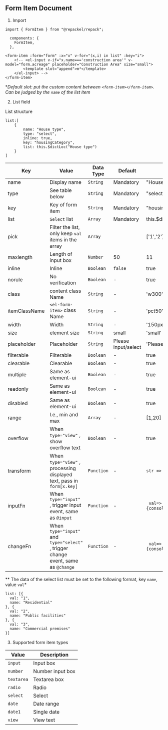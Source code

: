 ## **Form Item** Document

1. Import 
```
import { FormItem } from "@repackel/repack";

  components: {
    FormItem,
  },
```
```
<form-item :form="form" :x="x" v-for="(x,i) in list" :key="i">
    <!-- <el-input v-if="x.name==='construction area'" v-model="form.acreage" placeholder="Construction Area" size="small">
        <template slot="append">m²</template>
    </el-input> -->
</form-item>
```

**Default slot: put the custom content between `<form-item></form-item>`. Can be judged by the `name` of the list item*

2. List field

List structure
```
list:[
    {
        name: "House type",
        type: "select",
        inline: true,
        key: "housingCategory",
        list: this.$dictLoc("House type")
    }
]

```

| Key | Value | Data Type | Default | Example |
| --- | --- | --- |--- | --- |
| name | Display name | `String` | Mandatory |"House type" |
| type | See table below | `String`| Mandatory | "select" |
| key | Key of form item | `String` | Mandatory | "housingCategory"  |
| list | `Select` list | `Array` | Mandatory | this.$dictLoc("House type") |
| pick | Filter the list, only keep `val` items in the array | `Array` |   | ['1','2'] |
| maxlength | Length of input box | `Number`| 50| 11 |
| inline | Inline | `Boolean` | `false` | true  |
| norule | No verification | `Boolean` | - | true  |
| class | content class Name | `String` | - | 'w300'  |
| itemClassName | `<el-form-item>` class Name | `String` | - | 'pct50'  |
| width | Width | `String` | - | '150px'  |
| size | element size | `String` | small | 'small'  |
| placeholder | Placeholder | `String` | Please input/select | 'Please input'  |
| filterable | Filterable | `Boolean` | - | true  |
| clearable | Clearable | `Boolean` | - | true  |
| multiple | Same as element-ui | `Boolean` | - | true  |
| readonly | Same as element-ui | `Boolean` | - | true  |
| disabled | Same as element-ui | `Boolean` | - | true  |
| range | I.e., min and max | `Array` | - | [1,20]  |
| overflow | When `type="view"` , show overflow text | `Boolean` | - | true  |
| transform | When `type="view"` , processing displayed text, pass in `form[x.key]` | `Function` | - | `str => str.substr(0,4)`  |
| inputFn | When `type="input"` , trigger input event, same as `@input` | `Function` | - | ` val=>{console.log('input=>',val)}`  |
| changeFn | When `type="input"` and `type="select"` , trigger change event, same as `@change` | `Function` | - | ` val=>{console.log('change=>',val)}` |

** The data of the select list must be set to the following format, key `name`, value `val`*

```
list: [{
  val: "1",
  name: "Residential"
}, {
  val: "2",
  name: "Public facilities"
}, {
  val: "3",
  name: "Commercial premises"
}]
```

3. Supported form item types

| Value | Description |
| -- | -- |
| `input` | Input box |
| `number` | Number input box |
| `textarea` | Textarea box |
| `radio` | Radio |
| `select`| Select | 
| `date`| Date range | 
| `date1`| Single date |
| `view` | View text |